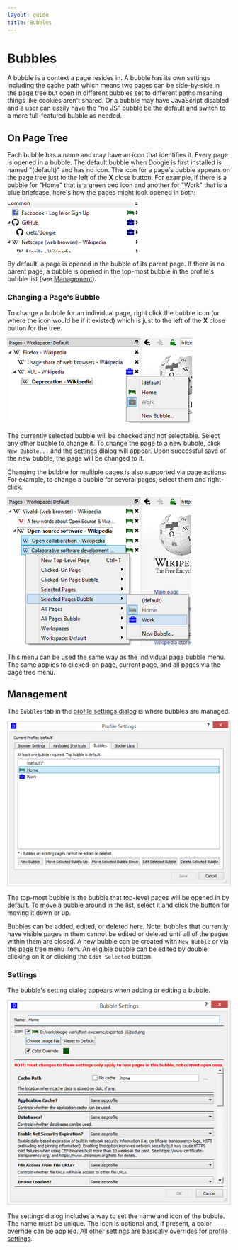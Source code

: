 ```yaml
---
layout: guide
title: Bubbles
---
```


# Bubbles

A bubble is a context a page resides in. A bubble has its own settings including the cache path which means two pages
can be side-by-side in the page tree but open in different bubbles set to different paths meaning things like cookies
aren't shared. Or a bubble may have JavaScript disabled and a user can easily have the "no JS" bubble be the default and
switch to a more full-featured bubble as needed.

## On Page Tree

Each bubble has a name and may have an icon that identifies it. Every page is opened in a bubble. The default bubble
when Doogie is first installed is named "(default)" and has no icon. The icon for a page's bubble appears on the page
tree just to the left of the **X** close button. For example, if there is a bubble for "Home" that is a green bed icon
and another for "Work" that is a blue briefcase, here's how the pages might look opened in both:

![Bubbles Simple](../img/screenshot-bubbles-simple.png)

By default, a page is opened in the bubble of its parent page. If there is no parent page, a bubble is opened in the
top-most bubble in the profile's bubble list (see [Management](#management)).

### Changing a Page's Bubble

To change a bubble for an individual page, right click the bubble icon (or where the icon would be if it existed) which
is just to the left of the **X** close button for the tree.

![Change Bubble](../img/screenshot-change-bubble.png)

The currently selected bubble will be checked and not selectable. Select any other bubble to change it. To change the
page to a new bubble, click `New Bubble...` and the [settings](#settings) dialog will appear. Upon successful save of
the new bubble, the page will be changed to it.

Changing the bubble for multiple pages is also supported via [page actions](page-tree#page-actions). For example, to
change a bubble for several pages, select them and right-click.

![Change Multiple Bubble](../img/screenshot-change-bubble-multiple.png)

This menu can be used the same way as the individual page bubble menu. The same applies to clicked-on page, current
page, and all pages via the page tree menu.

## Management

The `Bubbles` tab in the [profile settings dialog](general#profile-settings) is where bubbles are managed.

![Bubbles Settings](../img/screenshot-profile-settings-bubbles.png)

The top-most bubble is the bubble that top-level pages will be opened in by default. To move a bubble around in the
list, select it and click the button for moving it down or up.

Bubbles can be added, edited, or deleted here. Note, bubbles that currently have visible pages in them cannot be edited
or deleted until all of the pages within them are closed. A new bubble can be created with `New Bubble` or via the page
tree menu item. An eligible bubble can be edited by double clicking on it or clicking the `Edit Selected` button.

### Settings

The bubble's setting dialog appears when adding or editing a bubble.

![Bubble Settings](../img/screenshot-bubble-settings.png)

The settings dialog includes a way to set the name and icon of the bubble. The name must be unique. The icon is
optional and, if present, a color override can be applied. All other settings are basically overrides for 
[profile settings](general#profile-settings).